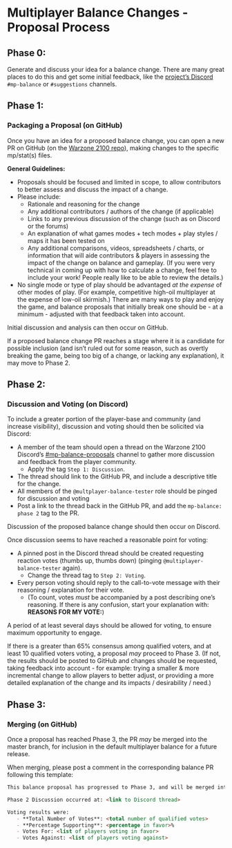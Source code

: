# Multiplayer Balance Changes - Proposal Process

## Phase 0:

Generate and discuss your idea for a balance change. There are many great places to do this and get some initial feedback, like the [project’s Discord](https://wz2100.net/webchat/) `#mp-balance` or `#suggestions` channels.

## Phase 1:
### Packaging a Proposal (on GitHub)

Once you have an idea for a proposed balance change, you can open a new PR on GitHub (on the [Warzone 2100 repo](https://github.com/Warzone2100/warzone2100)), making changes to the specific mp/stat(s) files.

**General Guidelines:**
- Proposals should be focused and limited in scope, to allow contributors to better assess and discuss the impact of a change.
- Please include:
    - Rationale and reasoning for the change
    - Any additional contributors / authors of the change (if applicable)
    - Links to any previous discussion of the change (such as on Discord or the forums)
    - An explanation of what games modes + tech modes + play styles / maps it has been tested on
    - Any additional comparisons, videos, spreadsheets / charts, or information that will aide contributors & players in assessing the impact of the change on balance and gameplay. (If you were very technical in coming up with how to calculate a change, feel free to include your work! People really like to be able to review the details.)
- No single mode or type of play should be advantaged _at the expense_ of other modes of play. (For example, competitive high-oil multiplayer at the expense of low-oil skirmish.) There are many ways to play and enjoy the game, and balance proposals that initially break one should be - at a minimum - adjusted with that feedback taken into account.

Initial discussion and analysis can then occur on GitHub.

If a proposed balance change PR reaches a stage where it is a candidate for possible inclusion (and isn’t ruled out for some reason, such as overtly breaking the game, being too big of a change, or lacking any explanation), it may move to Phase 2.

## Phase 2:
### Discussion and Voting (on Discord)

To include a greater portion of the player-base and community (and increase visibility), discussion and voting should then be solicited via Discord:

- A member of the team should open a thread on the Warzone 2100 Discord’s [#mp-balance-proposals](https://discord.com/channels/684098359874814041/1093556039418400879) channel to gather more discussion and feedback from the player community.
   - Apply the tag `Step 1: Discussion`.
- The thread should link to the GitHub PR, and include a descriptive title for the change.
- All members of the `@multplayer-balance-tester` role should be pinged for discussion and voting
- Post a link to the thread back in the GitHub PR, and add the `mp-balance: phase 2` tag to the PR.

Discussion of the proposed balance change should then occur on Discord.

Once discussion seems to have reached a reasonable point for voting:
- A pinned post in the Discord thread should be created requesting reaction votes (thumbs up, thumbs down) (pinging `@multiplayer-balance-tester` again).
   - Change the thread tag to `Step 2: Voting`.
- Every person voting should reply to the call-to-vote message with their reasoning / explanation for their vote.
   - (To count, votes _must_ be accompanied by a post describing one’s reasoning. If there is any confusion, start your explanation with: **REASONS FOR MY VOTE:**)

A period of at least several days should be allowed for voting, to ensure maximum opportunity to engage.

If there is a greater than 65% consensus among qualified voters, and at least 10 qualified voters voting, a proposal _may_ proceed to Phase 3. (If not, the results should be posted to GitHub and changes should be requested, taking feedback into account - for example: trying a smaller & more incremental change to allow players to better adjust, or providing a more detailed explanation of the change and its impacts / desirability / need.)

## Phase 3:
### Merging (on GitHub)

Once a proposal has reached Phase 3, the PR _may_ be merged into the master branch, for inclusion in the default multiplayer balance for a future release.

When merging, please post a comment in the corresponding balance PR following this template:

```markdown
This balance proposal has progressed to Phase 3, and will be merged into the master branch.

Phase 2 Discussion occurred at: <link to Discord thread>

Voting results were:
   - **Total Number of Votes**: <total number of qualified votes>
   - **Percentage Supporting**: <percentage in favor>%
   - Votes For: <list of players voting in favor>
   - Votes Against: <list of players voting against>
```
